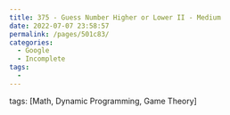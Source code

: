 ```yaml
---
title: 375 - Guess Number Higher or Lower II - Medium
date: 2022-07-07 23:58:57
permalink: /pages/501c83/
categories:
  - Google
  - Incomplete
tags:
  - 
---
```

tags: [Math, Dynamic Programming, Game Theory]